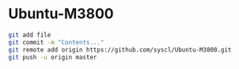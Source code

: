 # Ubuntu-M3800

```sh
git add file
git commit -m "Contents..."
git remote add origin https://github.com/syscl/Ubuntu-M3800.git
git push -u origin master
```
